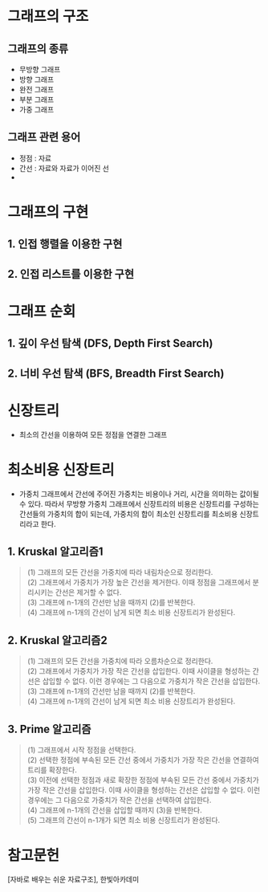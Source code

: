 # 그래프의 구조
## 그래프의 종류
- 무방향 그래프
- 방향 그래프
- 완전 그래프
- 부분 그래프
- 가중 그래프
## 그래프 관련 용어
- 정점 : 자료
- 간선 : 자료와 자료가 이어진 선
- 

# 그래프의 구현
## 1. 인접 행렬을 이용한 구현
## 2. 인접 리스트를 이용한 구현

# 그래프 순회
## 1. 깊이 우선 탐색 (DFS, Depth First Search)
## 2. 너비 우선 탐색 (BFS, Breadth First Search)

# 신장트리
- 최소의 간선을 이용하여 모든 정점을 연결한 그래프

# 최소비용 신장트리
- 가중치 그래프에서 간선에 주어진 가중치는 비용이나 거리, 시간을 의미하는 값이될 수 있다. 따라서 무방향 가중치 그래프에서 신장트리의 비용은 신장트리를 구성하는 간선들의 가중치의 합이 되는데, 가중치의 합이 최소인 신장트리를 최소비용 신장트리라고 한다.
## 1. Kruskal 알고리즘1
> (1) 그래프의 모든 간선을 가중치에 따라 내림차순으로 정리한다.<br>
> (2) 그래프에서 가중치가 가장 높은 간선을 제거한다. 이때 정점을 그래프에서 분리시키는 간선은 제거할 수 없다.<br>
> (3) 그래프에 n-1개의 간선만 남을 때까지 (2)를 반복한다.<br>
> (4) 그래프에 n-1개의 간선이 남게 되면 최소 비용 신장트리가 완성된다.
## 2. Kruskal 알고리즘2
> (1) 그래프의 모든 간선을 가중치에 따라 오름차순으로 정리한다.<br>
> (2) 그래프에서 가중치가 가장 작은 간선을 삽입한다. 이때 사이클을 형성하는 간선은 삽입할 수 없다. 이런 경우에는 그 다음으로 가중치가 작은 간선을 삽입한다.<br>
> (3) 그래프에 n-1개의 간선만 남을 때까지 (2)를 반복한다.<br>
> (4) 그래프에 n-1개의 간선이 남게 되면 최소 비용 신장트리가 완성된다.
## 3. Prime 알고리즘
> (1) 그래프에서 시작 정점을 선택한다.<br>
> (2) 선택한 정점에 부속된 모든 간선 중에서 가중치가 가장 작은 간선을 연결하여 트리를 확장한다.<br>
> (3) 이전에 선택한 정점과 새로 확장한 정점에 부속된 모든 간선 중에서 가중치가 가장 작은 간선을 삽입한다. 이때 사이클을 형성하는 간선은 삽입할 수 없다. 이런 경우에는 그 다음으로 가중치가 작은 간선을 선택하여 삽입한다.<br>
> (4) 그래프에 n-1개의 간선을 삽입할 때까지 (3)을 반복한다.<br>
> (5) 그래프의 간선이 n-1개가 되면 최소 비용 신장트리가 완성된다.

# 참고문헌
[자바로 배우는 쉬운 자료구조], 한빛아카데미